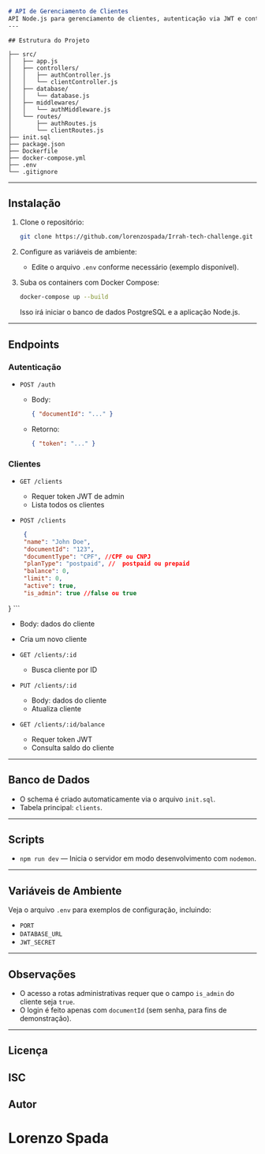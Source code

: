 ```markdown
# API de Gerenciamento de Clientes
API Node.js para gerenciamento de clientes, autenticação via JWT e controle de acesso administrativo, utilizando Express e PostgreSQL e Docker.
---
```

```
## Estrutura do Projeto

├── src/
│   ├── app.js
│   ├── controllers/
│   │   ├── authController.js
│   │   └── clientController.js
│   ├── database/
│   │   └── database.js
│   ├── middlewares/
│   │   └── authMiddleware.js
│   └── routes/
│       ├── authRoutes.js
│       └── clientRoutes.js
├── init.sql
├── package.json
├── Dockerfile
├── docker-compose.yml
├── .env
└── .gitignore
```

---

## Instalação

1. Clone o repositório:
   ```bash
   git clone https://github.com/lorenzospada/Irrah-tech-challenge.git

2. Configure as variáveis de ambiente:

   * Edite o arquivo `.env` conforme necessário (exemplo disponível).

3. Suba os containers com Docker Compose:

   ```bash
   docker-compose up --build
   ```

   Isso irá iniciar o banco de dados PostgreSQL e a aplicação Node.js.

---

## Endpoints

### Autenticação

* `POST /auth`

  * Body:

    ```json
    { "documentId": "..." }
    ```
  * Retorno:

    ```json
    { "token": "..." }
    ```

### Clientes

* `GET /clients`

  * Requer token JWT de admin
  * Lista todos os clientes

* `POST /clients`

   ```json
    {
    "name": "John Doe",
    "documentId": "123",
    "documentType": "CPF", //CPF ou CNPJ
    "planType": "postpaid", //  postpaid ou prepaid
    "balance": 0,
    "limit": 0,
    "active": true,
    "is_admin": true //false ou true
}
    ```
  * Body: dados do cliente
  * Cria um novo cliente

* `GET /clients/:id`

  * Busca cliente por ID

* `PUT /clients/:id`

  * Body: dados do cliente
  * Atualiza cliente

* `GET /clients/:id/balance`

  * Requer token JWT
  * Consulta saldo do cliente

---

## Banco de Dados

* O schema é criado automaticamente via o arquivo `init.sql`.
* Tabela principal: `clients`.

---

## Scripts

* `npm run dev` — Inicia o servidor em modo desenvolvimento com `nodemon`.

---

## Variáveis de Ambiente

Veja o arquivo `.env` para exemplos de configuração, incluindo:

* `PORT`
* `DATABASE_URL`
* `JWT_SECRET`

---

## Observações

* O acesso a rotas administrativas requer que o campo `is_admin` do cliente seja `true`.
* O login é feito apenas com `documentId` (sem senha, para fins de demonstração).

---

## Licença
ISC
---

## Autor
# Lorenzo Spada



